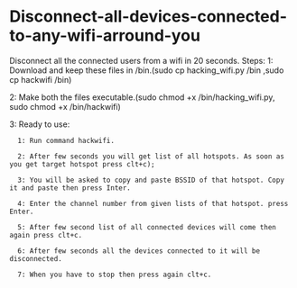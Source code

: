 # Disconnect-all-devices-connected-to-any-wifi-arround-you
Disconnect all the connected users from a wifi in 20 seconds.
Steps:
  1: Download and keep these files in /bin.(sudo cp hacking_wifi.py /bin ,sudo cp hackwifi /bin)
  
  2: Make both the files executable.(sudo chmod +x /bin/hacking_wifi.py, sudo chmod +x /bin/hackwifi)
  
  
  3: Ready to use:
  
      1: Run command hackwifi.
      
      2: After few seconds you will get list of all hotspots. As soon as you get target hotspot press clt+c);
      
      3: You will be asked to copy and paste BSSID of that hotspot. Copy it and paste then press Inter.
      
      4: Enter the channel number from given lists of that hotspot. press Enter.
      
      5: After few second list of all connected devices will come then again press clt+c.
      
      6: After few seconds all the devices connected to it will be disconnected.
      
      7: When you have to stop then press again clt+c.
